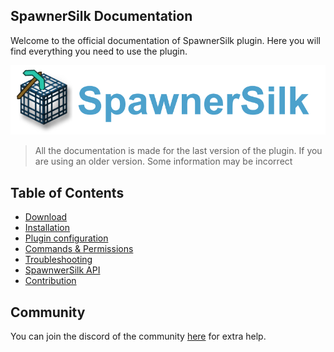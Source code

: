 ## SpawnerSilk Documentation

Welcome to the official documentation of SpawnerSilk plugin. Here you will find everything you need to use the plugin.

<div  align="center">
    <img src="https://github.com/apavarino/SpawnerSilk/blob/main/spawnersilk-logo.png?raw=true" alt="Deadchest" width="800" /><br>
</div>

> All the documentation is made for the last version of the plugin. If you are using an older version. Some information may be incorrect

## Table of Contents

- [Download](https://apavarino.github.io/SpawnerSilk/download)
- [Installation](https://apavarino.github.io/SpawnerSilk/installation)
- [Plugin configuration](https://apavarino.github.io/SpawnerSilk/configuration)
- [Commands & Permissions](https://apavarino.github.io/SpawnerSilk/commands-and-perms)
- [Troubleshooting](https://apavarino.github.io/SpawnerSilk/troubleshooting)
- [SpawnwerSilk API](https://apavarino.github.io/SpawnerSilk/api)
- [Contribution](https://apavarino.github.io/SpawnerSilk/contribution)

## Community

You can join the discord of the community [here](https://discord.com/invite/jCsvJxS) for extra help.




